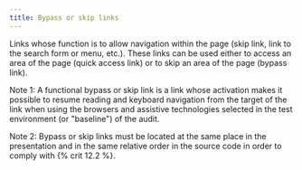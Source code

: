```yaml
---
title: Bypass or skip links
---
```


Links whose function is to allow navigation within the page (skip link, link to the search form or menu, etc.). These links can be used either to access an area of the page (quick access link) or to skip an area of the page (bypass link).

Note 1: A functional bypass or skip link is a link whose activation makes it possible to resume reading and keyboard navigation from the target of the link when using the browsers and assistive technologies selected in the test environment (or "baseline") of the audit.

Note 2: Bypass or skip links must be located at the same place in the presentation and in the same relative order in the source code in order to comply with {% crit 12.2 %}.
